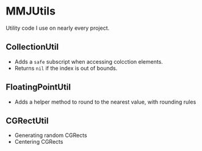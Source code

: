 # MMJUtils

Utility code I use on nearly every project.

## CollectionUtil

- Adds a `safe` subscript when accessing colcction elements.
- Returns `nil` if the index is out of bounds.


## FloatingPointUtil

- Adds a helper method to round to the nearest value, with rounding rules


## CGRectUtil

- Generating random CGRects
- Centering CGRects
